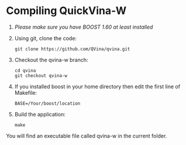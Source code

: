 # Compiling QuickVina-W



1. *Please make sure you have _BOOST_ 1.60 at least installed*

1. Using git, clone the code:

      `git clone https://github.com/QVina/qvina.git`   
 
1. Checkout the qvina-w branch:

      `cd qvina`  
      `git checkout qvina-w`
     
1. If you installed boost in your home directory then edit the first line of Makefile:
   
      `BASE=/Your/boost/location`
      
    
1. Build the application:
    
      `make`

You will find an executable file called qvina-w in the current folder.

